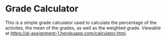 # Grade Calculator

This is a simple grade calculator used to calculate the percentage of the activites, the mean of the grades, as well as the weighted grade. Viewable at https://al-assignment-1.herokuapp.com/calculator.html.
